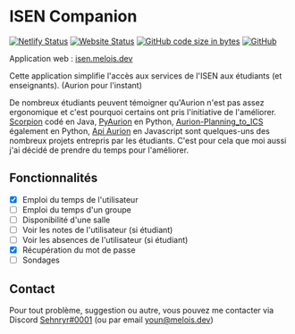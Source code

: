 # ISEN Companion

[![Netlify Status](https://img.shields.io/netlify/6309014f-efa4-4fce-a934-37abf996f123)](https://app.netlify.com/sites/isen-companion/deploys)
[![Website Status](https://img.shields.io/website?url=https%3A%2F%2Fisen.melois.dev)][website-url]
[![GitHub code size in bytes](https://img.shields.io/github/languages/code-size/sehnryr/isen_companion)](#)
[![GitHub](https://img.shields.io/github/license/sehnryr/isen_companion)](#)

Application web : [isen.melois.dev][website-url]

Cette application simplifie l'accès aux services de l'ISEN aux étudiants (et enseignants). (Aurion pour l'instant)

De nombreux étudiants peuvent témoigner qu'Aurion n'est pas assez ergonomique et c'est pourquoi certains ont pris l'initiative de l'améliorer. [Scorpion](https://github.com/LiamAbyss/Scorpion) codé en Java, [PyAurion](https://github.com/MylowMntr/PyAurion) en Python, [Aurion-Planning_to_ICS](https://github.com/Victor-Loos/Aurion-Planning_to_ICS) également en Python, [Api Aurion](https://github.com/nicolegrimpeur/apiAurion) en Javascript sont quelques-uns des nombreux projets entrepris par les étudiants. C'est pour cela que moi aussi j'ai décidé de prendre du temps pour l'améliorer.

[website-url]: https://isen.melois.dev/

## Fonctionnalités

- [x] Emploi du temps de l'utilisateur
- [ ] Emploi du temps d'un groupe
- [ ] Disponibilité d'une salle
- [ ] Voir les notes de l'utilisateur (si étudiant)
- [ ] Voir les absences de l'utilisateur (si étudiant)
- [x] Récupération du mot de passe
- [ ] Sondages

## Contact

Pour tout problème, suggestion ou autre, vous pouvez me contacter via Discord [Sehnryr#0001](https://discord.com/users/230563291146092545) (ou par email [youn@melois.dev](mailto:youn@melois.dev))